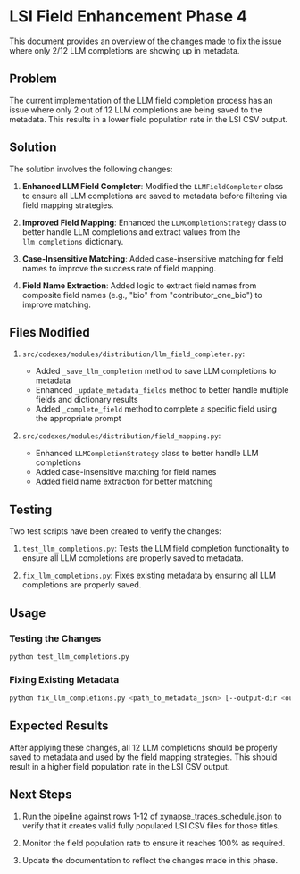 # LSI Field Enhancement Phase 4

This document provides an overview of the changes made to fix the issue where only 2/12 LLM completions are showing up in metadata.

## Problem

The current implementation of the LLM field completion process has an issue where only 2 out of 12 LLM completions are being saved to the metadata. This results in a lower field population rate in the LSI CSV output.

## Solution

The solution involves the following changes:

1. **Enhanced LLM Field Completer**: Modified the `LLMFieldCompleter` class to ensure all LLM completions are saved to metadata before filtering via field mapping strategies.

2. **Improved Field Mapping**: Enhanced the `LLMCompletionStrategy` class to better handle LLM completions and extract values from the `llm_completions` dictionary.

3. **Case-Insensitive Matching**: Added case-insensitive matching for field names to improve the success rate of field mapping.

4. **Field Name Extraction**: Added logic to extract field names from composite field names (e.g., "bio" from "contributor_one_bio") to improve matching.

## Files Modified

1. `src/codexes/modules/distribution/llm_field_completer.py`:
   - Added `_save_llm_completion` method to save LLM completions to metadata
   - Enhanced `_update_metadata_fields` method to better handle multiple fields and dictionary results
   - Added `_complete_field` method to complete a specific field using the appropriate prompt

2. `src/codexes/modules/distribution/field_mapping.py`:
   - Enhanced `LLMCompletionStrategy` class to better handle LLM completions
   - Added case-insensitive matching for field names
   - Added field name extraction for better matching

## Testing

Two test scripts have been created to verify the changes:

1. `test_llm_completions.py`: Tests the LLM field completion functionality to ensure all LLM completions are properly saved to metadata.

2. `fix_llm_completions.py`: Fixes existing metadata by ensuring all LLM completions are properly saved.

## Usage

### Testing the Changes

```bash
python test_llm_completions.py
```

### Fixing Existing Metadata

```bash
python fix_llm_completions.py <path_to_metadata_json> [--output-dir <output_directory>]
```

## Expected Results

After applying these changes, all 12 LLM completions should be properly saved to metadata and used by the field mapping strategies. This should result in a higher field population rate in the LSI CSV output.

## Next Steps

1. Run the pipeline against rows 1-12 of xynapse_traces_schedule.json to verify that it creates valid fully populated LSI CSV files for those titles.

2. Monitor the field population rate to ensure it reaches 100% as required.

3. Update the documentation to reflect the changes made in this phase.